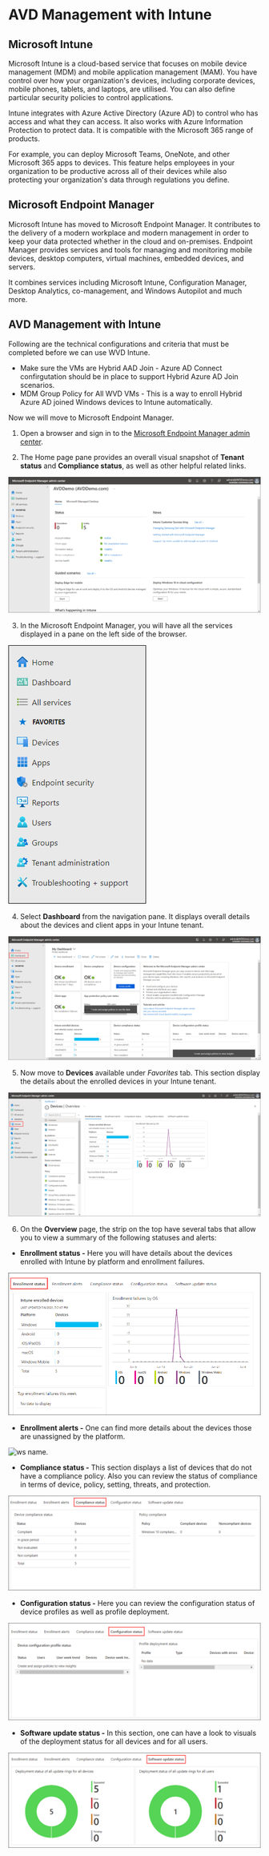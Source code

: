 # AVD Management with Intune

## Microsoft Intune

Microsoft Intune is a cloud-based service that focuses on mobile device management (MDM) and mobile application management (MAM). You have control over how your organization's 
devices, including corporate devices, mobile phones, tablets, and laptops, are utilised. You can also define particular security policies to control applications. 

Intune integrates with Azure Active Directory (Azure AD) to control who has access and what they can access. It also works with Azure Information Protection to protect data. It is compatible with the Microsoft 365 range of products.

For example, you can deploy Microsoft Teams, OneNote, and other Microsoft 365 apps to devices. This feature helps employees in your organization to be productive across all of their devices while also protecting your organization's data through regulations you define.


## Microsoft Endpoint Manager

Microsoft Intune has moved to Microsoft Endpoint Manager. It contributes to the delivery of a modern workplace and modern management in order to keep your data protected whether in the cloud and on-premises. 
Endpoint Manager provides services and tools for managing and monitoring mobile devices, desktop computers, virtual machines, embedded devices, and servers.

It combines services including Microsoft Intune, Configuration Manager, Desktop Analytics, co-management, and Windows Autopilot and much more.


## AVD Management with Intune

Following are the technical configurations and criteria that must be completed before we can use WVD Intune.

* Make sure the VMs are Hybrid AAD Join - Azure AD Connect confirgutation should be in place to support Hybrid Azure AD Join scenarios.
* MDM Group Policy for All WVD VMs - This is a way to enroll Hybrid Azure AD joined Windows devices to Intune automatically. 

Now we will move to Microsoft Endpoint Manager.

1. Open a browser and sign in to the [Microsoft Endpoint Manager admin center](https://go.microsoft.com/fwlink/?linkid=2109431).

2. The Home page pane provides an overall visual snapshot of **Tenant status** and **Compliance status**, as well as other helpful related links. 

![ws name.](media/demo8-08.png)

3. In the Microsoft Endpoint Manager, you will have all the services displayed in a pane on the left side of the browser. 

![ws name.](media/demo8-09.png)

4. Select **Dashboard** from the navigation pane. It displays overall details about the devices and client apps in your Intune tenant.

![ws name.](media/demo08-10.png)

5. Now move to **Devices** available under _Favorites_ tab. This section display the details about the enrolled devices in your Intune tenant.

![ws name.](media/demo08-11.png)

6. On the **Overview** page, the strip on the top have several tabs that allow you to view a summary of the following statuses and alerts:

* **Enrollment status -** Here you will have details about the devices enrolled with Intune by platform and enrollment failures.

![ws name.](media/demo08-12.png)

* **Enrollment alerts -** One can find more details about the devices those are unassigned by the platform.
 
![ws name.](media/demo08-13.png)

* **Compliance status -** This section displays a list of devices that do not have a compliance policy. Also you can review the status of compliance in terms of device, policy, setting, threats, and protection.

![ws name.](media/demo08-14.png)

* **Configuration status -** Here you can review the configuration status of device profiles as well as profile deployment.

![ws name.](media/demo08-15.png)

* **Software update status -** In this section, one can have a look to visuals of the deployment status for all devices and for all users.

![ws name.](media/demo08-16.png)











